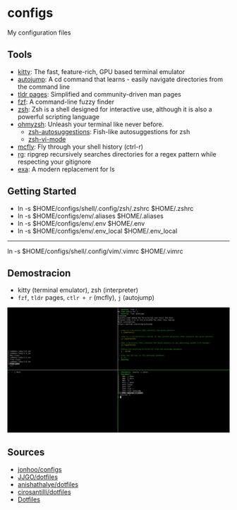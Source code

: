 # configs
My configuration files

## Tools

- [kitty](https://sw.kovidgoyal.net/kitty/): The fast, feature-rich, GPU based terminal emulator
- [autojump](https://github.com/wting/autojump): A cd command that learns - easily navigate directories from the command line
- [tldr pages](https://tldr.sh/): Simplified and community-driven man pages
- [fzf](https://github.com/junegunn/fzf): A command-line fuzzy finder
- [zsh](https://www.zsh.org/): Zsh is a shell designed for interactive use, although it is also a powerful scripting language
- [ohmyzsh](https://ohmyz.sh/): Unleash your terminal like  never before.
  - [zsh-autosuggestions](https://github.com/zsh-users/zsh-autosuggestions): Fish-like autosuggestions for zsh
  - [zsh-vi-mode](https://github.com/jeffreytse/zsh-vi-mode)
- [mcfly](https://github.com/cantino/mcfly): Fly through your shell history (ctrl-r)
- [rg](https://github.com/BurntSushi/ripgrep): ripgrep recursively searches directories for a regex pattern while respecting your gitignore
- [exa](https://the.exa.website/): A modern replacement for ls

## Getting Started

- ln -s $HOME/configs/shell/.config/zsh/.zshrc $HOME/.zshrc
- ln -s $HOME/configs/env/.aliases $HOME/.aliases
- ln -s $HOME/configs/env/.env $HOME/.env
- ln -s $HOME/configs/env/.env_local $HOME/.env_local

---

ln -s $HOME/configs/shell/.config/vim/.vimrc  $HOME/.vimrc

## Demostracion

- kitty (terminal emulator), zsh (interpreter)
- `fzf`, `tldr` pages, `ctlr + r` (mcfly), `j` (autojump)

![Demostracion](https://raw.githubusercontent.com/dbremont/dbremont/main/docs/demostracion.png)

## Sources

- [jonhoo/configs](https://github.com/jonhoo/configs)
- [JJGO/dotfiles](https://github.com/JJGO/dotfiles)
- [anishathalye/dotfiles](https://github.com/anishathalye/dotfiles)
- [cirosantilli/dotfiles](https://github.com/cirosantilli/dotfiles)
- [Dotfiles](https://gitlab.com/dwt1/dotfiles)
